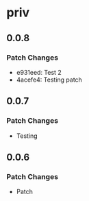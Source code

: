 # priv

## 0.0.8

### Patch Changes

- e931eed: Test 2
- 4acefe4: Testing patch

## 0.0.7

### Patch Changes

- Testing

## 0.0.6

### Patch Changes

- Patch
